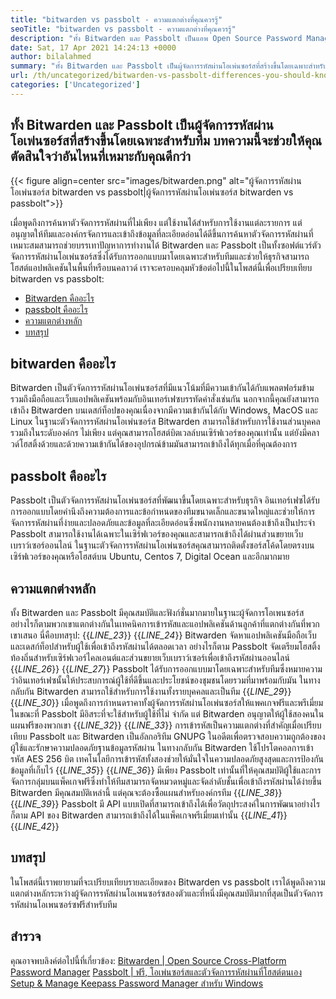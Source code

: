 ```yaml
---
title: "bitwarden vs passbolt - ความแตกต่างที่คุณควรรู้" 
seoTitle: "bitwarden vs passbolt - ความแตกต่างที่คุณควรรู้" 
description: "ทั้ง Bitwarden และ Passbolt เป็นแอพ Open Source Password Manager ที่สร้างขึ้นสำหรับทีม บทความนี้จะช่วยให้คุณตัดสินใจว่าอันไหนที่เหมาะกับคุณดีกว่า" 
date: Sat, 17 Apr 2021 14:24:13 +0000
author: bilalahmed
summary: "ทั้ง Bitwarden และ Passbolt เป็นผู้จัดการรหัสผ่านโอเพ่นซอร์สที่สร้างขึ้นโดยเฉพาะสำหรับทีม บทความนี้จะช่วยให้คุณตัดสินใจว่าอันไหนที่เหมาะกับคุณดีกว่า" 
url: /th/uncategorized/bitwarden-vs-passbolt-differences-you-should-know/
categories: ['Uncategorized']
---
```


## ทั้ง Bitwarden และ Passbolt เป็นผู้จัดการรหัสผ่านโอเพ่นซอร์สที่สร้างขึ้นโดยเฉพาะสำหรับทีม บทความนี้จะช่วยให้คุณตัดสินใจว่าอันไหนที่เหมาะกับคุณดีกว่า

{{< figure align=center src="images/bitwarden.png" alt="ผู้จัดการรหัสผ่านโอเพ่นซอร์ส bitwarden vs passbolt|ผู้จัดการรหัสผ่านโอเพ่นซอร์ส bitwarden vs passbolt">}}

เมื่อพูดถึงการค้นหาตัวจัดการรหัสผ่านที่ไม่เพียง แต่ใช้งานได้สำหรับการใช้งานแต่ละรายการ แต่อนุญาตให้ทีมและองค์กรจัดการและเข้าถึงข้อมูลที่ละเอียดอ่อนได้ดีขึ้นการค้นหาตัวจัดการรหัสผ่านที่เหมาะสมสามารถช่วยบรรเทาปัญหาการทำงานได้ Bitwarden และ Passbolt เป็นทั้งซอฟต์แวร์ตัวจัดการรหัสผ่านโอเพ่นซอร์สซึ่งได้รับการออกแบบมาโดยเฉพาะสำหรับทีมและช่วยให้ธุรกิจสามารถโฮสต์แอปพลิเคชันในพื้นที่หรือบนคลาวด์ เราจะครอบคลุมหัวข้อต่อไปนี้ในโพสต์นี้เพื่อเปรียบเทียบ bitwarden vs passbolt:
  * [Bitwarden คืออะไร][1]
  * [passbolt คืออะไร][2]
  * [ความแตกต่างหลัก][3]
  * [บทสรุป][4]

## **bitwarden คืออะไร** 
Bitwarden เป็นตัวจัดการรหัสผ่านโอเพ่นซอร์สที่มีแนวโน้มที่มีความเข้ากันได้กับแพลตฟอร์มข้ามรวมถึงมือถือและเว็บแอปพลิเคชันพร้อมกับอินเทอร์เฟซบรรทัดคำสั่งเช่นกัน นอกจากนี้คุณยังสามารถเข้าถึง Bitwarden บนเดสก์ท็อปของคุณเนื่องจากมีความเข้ากันได้กับ Windows, MacOS และ Linux ในฐานะตัวจัดการรหัสผ่านโอเพ่นซอร์ส Bitwarden สามารถใช้สำหรับการใช้งานส่วนบุคคลรวมถึงในระดับองค์กร ไม่เพียง แต่คุณสามารถโฮสต์บิตเวลล์บนเซิร์ฟเวอร์ของคุณเท่านั้น แต่ยังมีคลาวด์โฮสติ้งด้วยและด้วยความเข้ากันได้ของอุปกรณ์ข้ามมันสามารถเข้าถึงได้ทุกเมื่อที่คุณต้องการ

## **passbolt คืออะไร** 
Passbolt เป็นตัวจัดการรหัสผ่านโอเพ่นซอร์สที่พัฒนาขึ้นโดยเฉพาะสำหรับธุรกิจ อินเทอร์เฟซได้รับการออกแบบโดยคำนึงถึงความต้องการและข้อกำหนดของทีมขนาดเล็กและขนาดใหญ่และช่วยให้การจัดการรหัสผ่านที่ง่ายและปลอดภัยและข้อมูลที่ละเอียดอ่อนซึ่งพนักงานหลายคนต้องเข้าถึงเป็นประจำ Passbolt สามารถใช้งานได้เฉพาะในเซิร์ฟเวอร์ของคุณและสามารถเข้าถึงได้ผ่านส่วนขยายเว็บเบราว์เซอร์ออนไลน์ ในฐานะตัวจัดการรหัสผ่านโอเพ่นซอร์สคุณสามารถติดตั้งซอร์สโค้ดโดยตรงบนเซิร์ฟเวอร์ของคุณหรือโฮสต์บน Ubuntu, Centos 7, Digital Ocean และอีกมากมาย

## **ความแตกต่างหลัก** 
ทั้ง Bitwarden และ Passbolt มีคุณสมบัติและฟังก์ชั่นมากมายในฐานะผู้จัดการโอเพนซอร์สอย่างไรก็ตามพวกเขาแตกต่างกันในเทคนิคการเข้ารหัสและแอปพลิเคชันด้านลูกค้าที่แตกต่างกันที่พวกเขาเสนอ นี่คือบทสรุป:
{{_LINE_23_}}
{{_LINE_24_}}
    Bitwarden จัดหาแอปพลิเคชันมือถือเว็บและเดสก์ท็อปสำหรับผู้ใช้เพื่อเข้าถึงรหัสผ่านได้ตลอดเวลา อย่างไรก็ตาม Passbolt จัดเตรียมโฮสติ้งท้องถิ่นสำหรับเซิร์ฟเวอร์ไคลเอนต์และส่วนขยายเว็บเบราว์เซอร์เพื่อเข้าถึงรหัสผ่านออนไลน์
{{_LINE_26_}}
{{_LINE_27_}}
    Passbolt ได้รับการออกแบบมาโดยเฉพาะสำหรับทีมซึ่งหมายความว่าอินเทอร์เฟซนั้นให้ประสบการณ์ผู้ใช้ที่ดีขึ้นและประโยชน์ของชุมชนโดยรวมที่มาพร้อมกับมัน ในทางกลับกัน Bitwarden สามารถใช้สำหรับการใช้งานทั้งรายบุคคลและเป็นทีม
{{_LINE_29_}}
{{_LINE_30_}}
    เมื่อพูดถึงการกำหนดราคาทั้งผู้จัดการรหัสผ่านโอเพ่นซอร์สให้แพคเกจฟรีและพรีเมี่ยม ในขณะที่ Passbolt มีอิสระที่จะใช้สำหรับผู้ใช้ที่ไม่ จำกัด แต่ Bitwarden อนุญาตให้ผู้ใช้สองคนในแผนฟรีของพวกเขา
{{_LINE_32_}}
{{_LINE_33_}}
    การเข้ารหัสเป็นความแตกต่างที่สำคัญเมื่อเปรียบเทียบ Passbolt และ Bitwarden เป็นอัลกอริทึม GNUPG ในอดีตเพื่อตรวจสอบความถูกต้องของผู้ใช้และรักษาความปลอดภัยฐานข้อมูลรหัสผ่าน ในทางกลับกัน Bitwarden ใช้โปรโตคอลการเข้ารหัส AES 256 บิต เทคโนโลยีการเข้ารหัสทั้งสองช่วยให้มั่นใจในความปลอดภัยสูงสุดและการป้องกันข้อมูลที่เก็บไว้
{{_LINE_35_}}
{{_LINE_36_}}
    มีเพียง Passbolt เท่านั้นที่ให้คุณสมบัติผู้ใช้และการจัดการกลุ่มบนแพ็คเกจฟรีซึ่งทำให้ทีมสามารถจัดหมวดหมู่และจัดลำดับชั้นเพื่อเข้าถึงรหัสผ่านได้ง่ายขึ้น Bitwarden มีคุณสมบัติเหล่านี้ แต่คุณจะต้องซื้อแผนสำหรับองค์กรทีม
{{_LINE_38_}}
{{_LINE_39_}}
    Passbolt มี API แบบเปิดที่สามารถเข้าถึงได้เพื่อวัตถุประสงค์ในการพัฒนาอย่างไรก็ตาม API ของ Bitwarden สามารถเข้าถึงได้ในแพ็คเกจพรีเมี่ยมเท่านั้น
{{_LINE_41_}}
{{_LINE_42_}}

## **บทสรุป**
ในโพสต์นี้เราพยายามที่จะเปรียบเทียบรายละเอียดของ Bitwarden vs passbolt เราได้พูดถึงความแตกต่างหลักระหว่างผู้จัดการรหัสผ่านโอเพนซอร์ซสองตัวและที่หนึ่งมีคุณสมบัติมากที่สุดเป็นตัวจัดการรหัสผ่านโอเพนซอร์ซฟรีสำหรับทีม

## สำรวจ
คุณอาจพบลิงค์ต่อไปนี้ที่เกี่ยวข้อง:
[Bitwarden | Open Source Cross-Platform Password Manager][5]
[Passbolt | ฟรี, โอเพ่นซอร์สและตัวจัดการรหัสผ่านที่โฮสต์ตนเอง][6]
[Setup & Manage Keepass Password Manager สำหรับ Windows][7]

  
[1]: #bitwarden
[2]: #passbolt
[3]: #differences
[4]: #conclusion
[5]: https://products.containerize.com/password-management/bitwarden
[6]: https://products.containerize.com/password-management/passbolt
[7]: https://blog.containerize.com/password-management/setup-manage-keepass-password-manager-for-windows/
